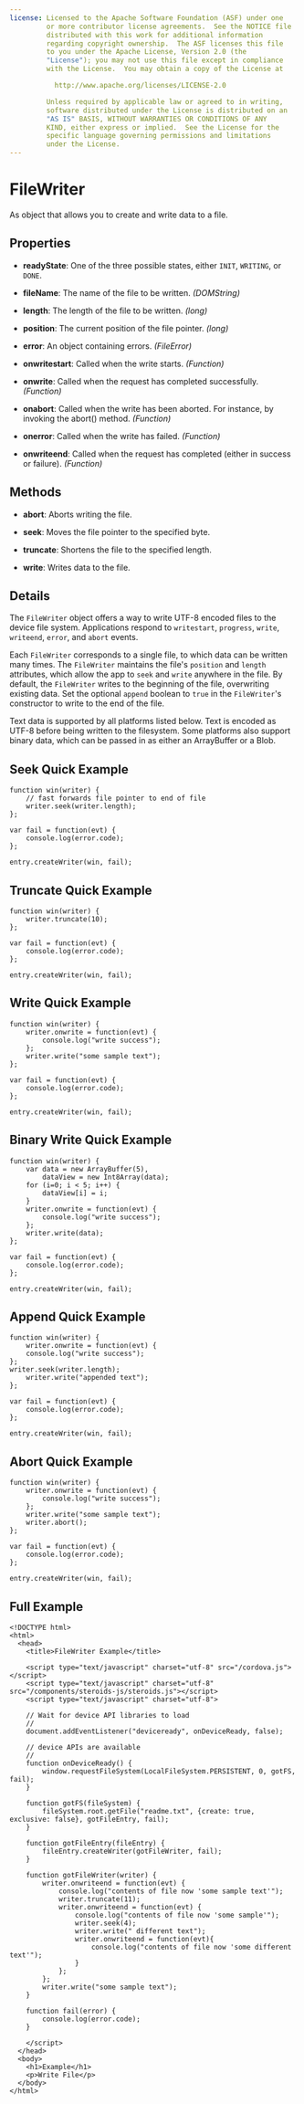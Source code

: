 ```yaml
---
license: Licensed to the Apache Software Foundation (ASF) under one
         or more contributor license agreements.  See the NOTICE file
         distributed with this work for additional information
         regarding copyright ownership.  The ASF licenses this file
         to you under the Apache License, Version 2.0 (the
         "License"); you may not use this file except in compliance
         with the License.  You may obtain a copy of the License at

           http://www.apache.org/licenses/LICENSE-2.0

         Unless required by applicable law or agreed to in writing,
         software distributed under the License is distributed on an
         "AS IS" BASIS, WITHOUT WARRANTIES OR CONDITIONS OF ANY
         KIND, either express or implied.  See the License for the
         specific language governing permissions and limitations
         under the License.
---
```


# FileWriter

As object that allows you to create and write data to a file.

## Properties

- __readyState__: One of the three possible states, either `INIT`, `WRITING`, or `DONE`.

- __fileName__: The name of the file to be written. _(DOMString)_

- __length__: The length of the file to be written. _(long)_

- __position__: The current position of the file pointer. _(long)_

- __error__: An object containing errors. _(FileError)_

- __onwritestart__: Called when the write starts. _(Function)_

- __onwrite__: Called when the request has completed successfully.  _(Function)_

- __onabort__: Called when the write has been aborted. For instance, by invoking the abort() method. _(Function)_

- __onerror__: Called when the write has failed. _(Function)_

- __onwriteend__: Called when the request has completed (either in success or failure).  _(Function)_

## Methods

- __abort__: Aborts writing the file.

- __seek__: Moves the file pointer to the specified byte.

- __truncate__: Shortens the file to the specified length.

- __write__: Writes data to the file.

## Details

The `FileWriter` object offers a way to write UTF-8 encoded files to
the device file system.  Applications respond to `writestart`,
`progress`, `write`, `writeend`, `error`, and `abort` events.

Each `FileWriter` corresponds to a single file, to which data can be
written many times.  The `FileWriter` maintains the file's `position`
and `length` attributes, which allow the app to `seek` and `write`
anywhere in the file. By default, the `FileWriter` writes to the
beginning of the file, overwriting existing data. Set the optional
`append` boolean to `true` in the `FileWriter`'s constructor to
write to the end of the file.

Text data is supported by all platforms listed below. Text is encoded as UTF-8 before being written to the filesystem. Some platforms also support binary data, which can be passed in as either an ArrayBuffer or a Blob.

## Seek Quick Example

    function win(writer) {
        // fast forwards file pointer to end of file
        writer.seek(writer.length);
    };

    var fail = function(evt) {
        console.log(error.code);
    };

    entry.createWriter(win, fail);

## Truncate Quick Example

    function win(writer) {
        writer.truncate(10);
    };

    var fail = function(evt) {
        console.log(error.code);
    };

    entry.createWriter(win, fail);

## Write Quick Example

    function win(writer) {
        writer.onwrite = function(evt) {
            console.log("write success");
        };
        writer.write("some sample text");
    };

    var fail = function(evt) {
        console.log(error.code);
    };

    entry.createWriter(win, fail);

## Binary Write Quick Example

    function win(writer) {
        var data = new ArrayBuffer(5),
            dataView = new Int8Array(data);
        for (i=0; i < 5; i++) {
            dataView[i] = i;
        }
        writer.onwrite = function(evt) {
            console.log("write success");
        };
        writer.write(data);
    };

    var fail = function(evt) {
        console.log(error.code);
    };

    entry.createWriter(win, fail);

## Append Quick Example

    function win(writer) {
        writer.onwrite = function(evt) {
        console.log("write success");
    };
    writer.seek(writer.length);
        writer.write("appended text");
    };

    var fail = function(evt) {
        console.log(error.code);
    };

    entry.createWriter(win, fail);

## Abort Quick Example

    function win(writer) {
        writer.onwrite = function(evt) {
            console.log("write success");
        };
        writer.write("some sample text");
        writer.abort();
    };

    var fail = function(evt) {
        console.log(error.code);
    };

    entry.createWriter(win, fail);

## Full Example

    <!DOCTYPE html>
    <html>
      <head>
        <title>FileWriter Example</title>

        <script type="text/javascript" charset="utf-8" src="/cordova.js"></script>
        <script type="text/javascript" charset="utf-8" src="/components/steroids-js/steroids.js"></script>
        <script type="text/javascript" charset="utf-8">

        // Wait for device API libraries to load
        //
        document.addEventListener("deviceready", onDeviceReady, false);

        // device APIs are available
        //
        function onDeviceReady() {
            window.requestFileSystem(LocalFileSystem.PERSISTENT, 0, gotFS, fail);
        }

        function gotFS(fileSystem) {
            fileSystem.root.getFile("readme.txt", {create: true, exclusive: false}, gotFileEntry, fail);
        }

        function gotFileEntry(fileEntry) {
            fileEntry.createWriter(gotFileWriter, fail);
        }

        function gotFileWriter(writer) {
            writer.onwriteend = function(evt) {
                console.log("contents of file now 'some sample text'");
                writer.truncate(11);
                writer.onwriteend = function(evt) {
                    console.log("contents of file now 'some sample'");
                    writer.seek(4);
                    writer.write(" different text");
                    writer.onwriteend = function(evt){
                        console.log("contents of file now 'some different text'");
                    }
                };
            };
            writer.write("some sample text");
        }

        function fail(error) {
            console.log(error.code);
        }

        </script>
      </head>
      <body>
        <h1>Example</h1>
        <p>Write File</p>
      </body>
    </html>
